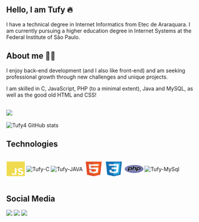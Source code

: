 ## Hello, I am Tufy 🔥

I have a technical degree in Internet Informatics from Etec de Araraquara. I am currently pursuing a higher education degree in Internet Systems at the Federal Institute of São Paulo.

## About me 🧑🏽
I enjoy back-end development (and I also like front-end) and am seeking professional growth through new challenges and unique projects.
<p>I am skilled in C, JavaScript, PHP (to a minimal extent), Java and MySQL, as well as the good old HTML and CSS!
</p>
<br>



<img  widtht="65%" height="130em" src="https://github-readme-stats.vercel.app/api/top-langs?username=Tufy4&layout=compact&langs_count=16&theme=radical"/>
<br>


![Tufy4 GitHub stats](https://github-readme-stats.vercel.app/api?username=Tufy4&show_icons=true&theme=radical) 

## Technologies
<div class="aa"><br>
  <img align="center" alt="Tufy-js" height="40" width="50" src="https://raw.githubusercontent.com/devicons/devicon/master/icons/javascript/javascript-plain.svg">
  <img align="center" alt="Tufy-C" height="40" width="50" src="https://cdn.jsdelivr.net/gh/devicons/devicon@latest/icons/c/c-original.svg" />
  <img align="center" alt="Tufy-JAVA" height="40" width="50" src="https://cdn.jsdelivr.net/gh/devicons/devicon@latest/icons/java/java-original-wordmark.svg" />
  <img align="center" alt="Tufy-HTML" height="40" width="50" src="https://raw.githubusercontent.com/devicons/devicon/master/icons/html5/html5-original.svg">
  <img align="center" alt="Tufy-CSS" height="40" width="50" src="https://raw.githubusercontent.com/devicons/devicon/master/icons/css3/css3-original.svg">
  <img align="center" alt="Tufy-CSS" height="40" width="50" src="https://raw.githubusercontent.com/devicons/devicon/master/icons/php/php-original.svg">
  <img align="center" alt="Tufy-MySql" height="40" width="50" src="https://cdn.jsdelivr.net/gh/devicons/devicon@latest/icons/mysql/mysql-original-wordmark.svg" />

  </div>
  
<br>

## Social Media
<div> 
  <a href="https://www.instagram.com/tufyelias/" target="_blank"><img src="https://img.shields.io/badge/-Instagram-%23E4405F?style=for-the-badge&logo=instagram&logoColor=white" target="_blank"></a>
   <a href="https://www.linkedin.com/in/tufy-elias/" target="_blank"><img src="https://img.shields.io/badge/-LinkedIn-%230077B5?style=for-the-badge&logo=linkedin&logoColor=white" target="_blank"></a>
   <a href = "mailto:tufyelias24@gmail.com"><img src="https://img.shields.io/badge/-Gmail-%23333?style=for-the-badge&logo=gmail&logoColor=white" target="_blank"></a>
  
</div>
 
